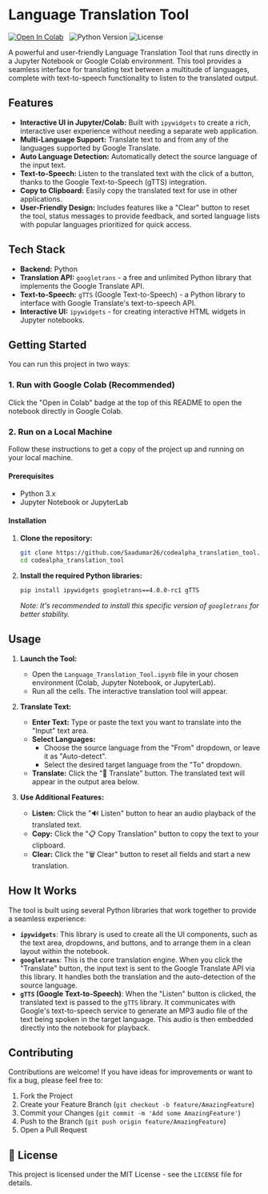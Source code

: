 # Language Translation Tool

[![Open In Colab](https://colab.research.google.com/assets/colab-badge.svg)](https://colab.research.google.com/github/Saadumar26/codealpha_translation_tool/blob/main/Language_Translation_Tool.ipynb)
&nbsp;
![Python Version](https://img.shields.io/badge/python-3.x-blue.svg)
![License](https://img.shields.io/badge/license-MIT-green.svg)

A powerful and user-friendly Language Translation Tool that runs directly in a Jupyter Notebook or Google Colab environment. This tool provides a seamless interface for translating text between a multitude of languages, complete with text-to-speech functionality to listen to the translated output.

## Features

-   **Interactive UI in Jupyter/Colab:** Built with `ipywidgets` to create a rich, interactive user experience without needing a separate web application.
-   **Multi-Language Support:** Translate text to and from any of the languages supported by Google Translate.
-   **Auto Language Detection:** Automatically detect the source language of the input text.
-   **Text-to-Speech:** Listen to the translated text with the click of a button, thanks to the Google Text-to-Speech (gTTS) integration.
-   **Copy to Clipboard:** Easily copy the translated text for use in other applications.
-   **User-Friendly Design:** Includes features like a "Clear" button to reset the tool, status messages to provide feedback, and sorted language lists with popular languages prioritized for quick access.

## Tech Stack

-   **Backend:** Python
-   **Translation API:** `googletrans` - a free and unlimited Python library that implements the Google Translate API.
-   **Text-to-Speech:** `gTTS` (Google Text-to-Speech) - a Python library to interface with Google Translate's text-to-speech API.
-   **Interactive UI:** `ipywidgets` - for creating interactive HTML widgets in Jupyter notebooks.

## Getting Started

You can run this project in two ways:

### 1. Run with Google Colab (Recommended)

Click the "Open in Colab" badge at the top of this README to open the notebook directly in Google Colab.

### 2. Run on a Local Machine

Follow these instructions to get a copy of the project up and running on your local machine.

#### Prerequisites

-   Python 3.x
-   Jupyter Notebook or JupyterLab

#### Installation

1.  **Clone the repository:**
    ```bash
    git clone https://github.com/Saadumar26/codealpha_translation_tool.git
    cd codealpha_translation_tool
    ```

2.  **Install the required Python libraries:**
    ```bash
    pip install ipywidgets googletrans==4.0.0-rc1 gTTS
    ```
    *Note: It's recommended to install this specific version of `googletrans` for better stability.*

## Usage

1.  **Launch the Tool:**
    -   Open the `Language_Translation_Tool.ipynb` file in your chosen environment (Colab, Jupyter Notebook, or JupyterLab).
    -   Run all the cells. The interactive translation tool will appear.

2.  **Translate Text:**
    -   **Enter Text:** Type or paste the text you want to translate into the "Input" text area.
    -   **Select Languages:**
        -   Choose the source language from the "From" dropdown, or leave it as "Auto-detect".
        -   Select the desired target language from the "To" dropdown.
    -   **Translate:** Click the "🔄 Translate" button. The translated text will appear in the output area below.

3.  **Use Additional Features:**
    -   **Listen:** Click the "🔊 Listen" button to hear an audio playback of the translated text.
    -   **Copy:** Click the "📋 Copy Translation" button to copy the text to your clipboard.
    -   **Clear:** Click the "🗑️ Clear" button to reset all fields and start a new translation.

## How It Works

The tool is built using several Python libraries that work together to provide a seamless experience:

-   **`ipywidgets`**: This library is used to create all the UI components, such as the text area, dropdowns, and buttons, and to arrange them in a clean layout within the notebook.
-   **`googletrans`**: This is the core translation engine. When you click the "Translate" button, the input text is sent to the Google Translate API via this library. It handles both the translation and the auto-detection of the source language.
-   **`gTTS` (Google Text-to-Speech)**: When the "Listen" button is clicked, the translated text is passed to the `gTTS` library. It communicates with Google's text-to-speech service to generate an MP3 audio file of the text being spoken in the target language. This audio is then embedded directly into the notebook for playback.

## Contributing

Contributions are welcome! If you have ideas for improvements or want to fix a bug, please feel free to:

1.  Fork the Project
2.  Create your Feature Branch (`git checkout -b feature/AmazingFeature`)
3.  Commit your Changes (`git commit -m 'Add some AmazingFeature'`)
4.  Push to the Branch (`git push origin feature/AmazingFeature`)
5.  Open a Pull Request

## 📄 License

This project is licensed under the MIT License - see the `LICENSE` file for details.
